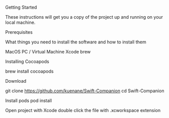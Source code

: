 Getting Started



These instructions will get you a copy of the project up and running on your local machine.



Prerequisites

What things you need to install the software and how to install them



MacOS PC / Virtual Machine
  Xcode
  brew

Installing Cocoapods


  brew install cocoapods



Download
  
  
  git clone https://github.com/kuenane/Swift-Companion
  cd Swift-Companion



Install pods
  pod install
  
  
Open project with Xcode
 double click the file with .xcworkspace extension
